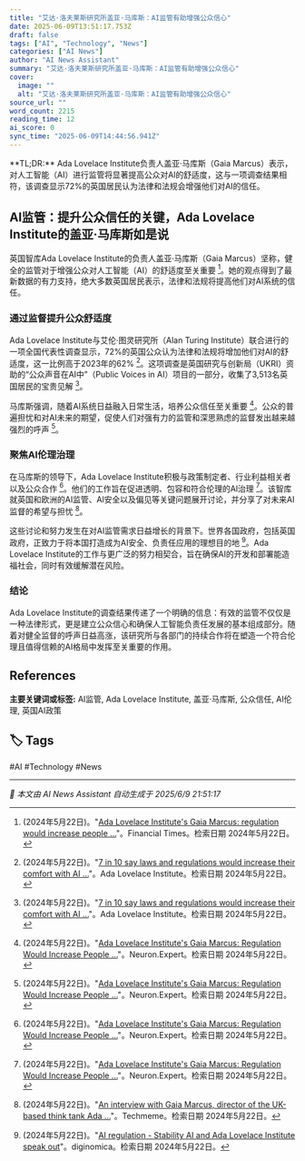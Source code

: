 ```yaml
---
title: "艾达·洛夫莱斯研究所盖亚·马库斯：AI监管有助增强公众信心"
date: 2025-06-09T13:51:17.753Z
draft: false
tags: ["AI", "Technology", "News"]
categories: ["AI News"]
author: "AI News Assistant"
summary: "艾达·洛夫莱斯研究所盖亚·马库斯：AI监管有助增强公众信心"
cover:
  image: ""
  alt: "艾达·洛夫莱斯研究所盖亚·马库斯：AI监管有助增强公众信心"
source_url: ""
word_count: 2215
reading_time: 12
ai_score: 0
sync_time: "2025-06-09T14:44:56.941Z"
---
```


<article>
**TL;DR:** Ada Lovelace Institute负责人盖亚·马库斯（Gaia Marcus）表示，对人工智能（AI）进行监管将显著提高公众对AI的舒适度，这与一项调查结果相符，该调查显示72%的英国居民认为法律和法规会增强他们对AI的信任。

## AI监管：提升公众信任的关键，Ada Lovelace Institute的盖亚·马库斯如是说

英国智库Ada Lovelace Institute的负责人盖亚·马库斯（Gaia Marcus）坚称，健全的监管对于增强公众对人工智能（AI）的舒适度至关重要 [^4]。她的观点得到了最新数据的有力支持，绝大多数英国居民表示，法律和法规将提高他们对AI系统的信任。

### 通过监督提升公众舒适度

Ada Lovelace Institute与艾伦·图灵研究所（Alan Turing Institute）联合进行的一项全国代表性调查显示，72%的英国公众认为法律和法规将增加他们对AI的舒适度，这一比例高于2023年的62% [^2]。这项调查是英国研究与创新局（UKRI）资助的“公众声音在AI中”（Public Voices in AI）项目的一部分，收集了3,513名英国居民的宝贵见解 [^2]。

马库斯强调，随着AI系统日益融入日常生活，培养公众信任至关重要 [^1]。公众的普遍担忧和对AI未来的期望，促使人们对强有力的监管和深思熟虑的监督发出越来越强烈的呼声 [^1]。

### 聚焦AI伦理治理

在马库斯的领导下，Ada Lovelace Institute积极与政策制定者、行业利益相关者以及公众合作 [^1]。他们的工作旨在促进透明、包容和符合伦理的AI治理 [^1]。该智库就英国和欧洲的AI监管、AI安全以及偏见等关键问题展开讨论，并分享了对未来AI监督的希望与担忧 [^3]。

这些讨论和努力发生在对AI监管需求日益增长的背景下。世界各国政府，包括英国政府，正致力于将本国打造成为AI安全、负责任应用的理想目的地 [^5]。Ada Lovelace Institute的工作与更广泛的努力相契合，旨在确保AI的开发和部署能造福社会，同时有效缓解潜在风险。

### 结论

Ada Lovelace Institute的调查结果传递了一个明确的信息：有效的监管不仅仅是一种法律形式，更是建立公众信心和确保人工智能负责任发展的基本组成部分。随着对健全监督的呼声日益高涨，该研究所与各部门的持续合作将在塑造一个符合伦理且值得信赖的AI格局中发挥至关重要的作用。

## References

[^1]: (2024年5月22日)。"[Ada Lovelace Institute's Gaia Marcus: Regulation Would Increase People ...](https://neuron.expert/news/ada-lovelace-institutes-gaia-marcus-regulation-would-increase-peoples-comfort-with-ai/13630/en/)"。Neuron.Expert。检索日期 2024年5月22日。
[^2]: (2024年5月22日)。"[7 in 10 say laws and regulations would increase their comfort with AI ...](https://www.adalovelaceinstitute.org/press-release/ada-turing-survey-2025/)"。Ada Lovelace Institute。检索日期 2024年5月22日。
[^3]: (2024年5月22日)。"[An interview with Gaia Marcus, director of the UK-based think tank Ada ...](https://www.techmeme.com/250604/p10)"。Techmeme。检索日期 2024年5月22日。
[^4]: (2024年5月22日)。"[Ada Lovelace Institute's Gaia Marcus: regulation would increase people ...](https://www.ft.com/content/c572a796-258b-433f-b005-9a3ff6f56062)"。Financial Times。检索日期 2024年5月22日。
[^5]: (2024年5月22日)。"[AI regulation - Stability AI and Ada Lovelace Institute speak out](https://diginomica.com/ai-regulation-stability-ai-and-ada-lovelace-institute-speak-out)"。diginomica。检索日期 2024年5月22日。
</article>

**主要关键词或标签:** AI监管, Ada Lovelace Institute, 盖亚·马库斯, 公众信任, AI伦理, 英国AI政策

## 🏷️ Tags

#AI #Technology #News

---

*📰 本文由 AI News Assistant 自动生成于 2025/6/9 21:51:17*
